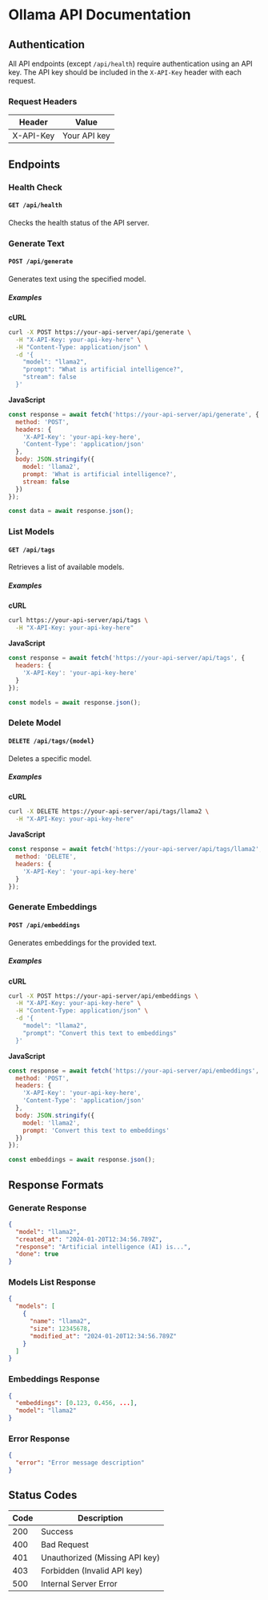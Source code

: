 # Ollama API Documentation

## Authentication

All API endpoints (except `/api/health`) require authentication using an API key. The API key should be included in the `X-API-Key` header with each request.

### Request Headers

| Header      | Value         |
|-------------|---------------|
| X-API-Key   | Your API key  |

## Endpoints

### Health Check

#### `GET /api/health`

Checks the health status of the API server.

### Generate Text

#### `POST /api/generate`

Generates text using the specified model.

##### Examples

**cURL**
```bash
curl -X POST https://your-api-server/api/generate \
  -H "X-API-Key: your-api-key-here" \
  -H "Content-Type: application/json" \
  -d '{
    "model": "llama2",
    "prompt": "What is artificial intelligence?",
    "stream": false
  }'
```

**JavaScript**
```javascript
const response = await fetch('https://your-api-server/api/generate', {
  method: 'POST',
  headers: {
    'X-API-Key': 'your-api-key-here',
    'Content-Type': 'application/json'
  },
  body: JSON.stringify({
    model: 'llama2',
    prompt: 'What is artificial intelligence?',
    stream: false
  })
});

const data = await response.json();
```

### List Models

#### `GET /api/tags`

Retrieves a list of available models.

##### Examples

**cURL**
```bash
curl https://your-api-server/api/tags \
  -H "X-API-Key: your-api-key-here"
```

**JavaScript**
```javascript
const response = await fetch('https://your-api-server/api/tags', {
  headers: {
    'X-API-Key': 'your-api-key-here'
  }
});

const models = await response.json();
```

### Delete Model

#### `DELETE /api/tags/{model}`

Deletes a specific model.

##### Examples

**cURL**
```bash
curl -X DELETE https://your-api-server/api/tags/llama2 \
  -H "X-API-Key: your-api-key-here"
```

**JavaScript**
```javascript
const response = await fetch('https://your-api-server/api/tags/llama2', {
  method: 'DELETE',
  headers: {
    'X-API-Key': 'your-api-key-here'
  }
});
```

### Generate Embeddings

#### `POST /api/embeddings`

Generates embeddings for the provided text.

##### Examples

**cURL**
```bash
curl -X POST https://your-api-server/api/embeddings \
  -H "X-API-Key: your-api-key-here" \
  -H "Content-Type: application/json" \
  -d '{
    "model": "llama2",
    "prompt": "Convert this text to embeddings"
  }'
```

**JavaScript**
```javascript
const response = await fetch('https://your-api-server/api/embeddings', {
  method: 'POST',
  headers: {
    'X-API-Key': 'your-api-key-here',
    'Content-Type': 'application/json'
  },
  body: JSON.stringify({
    model: 'llama2',
    prompt: 'Convert this text to embeddings'
  })
});

const embeddings = await response.json();
```

## Response Formats

### Generate Response
```json
{
  "model": "llama2",
  "created_at": "2024-01-20T12:34:56.789Z",
  "response": "Artificial intelligence (AI) is...",
  "done": true
}
```

### Models List Response
```json
{
  "models": [
    {
      "name": "llama2",
      "size": 12345678,
      "modified_at": "2024-01-20T12:34:56.789Z"
    }
  ]
}
```

### Embeddings Response
```json
{
  "embeddings": [0.123, 0.456, ...],
  "model": "llama2"
}
```

### Error Response
```json
{
  "error": "Error message description"
}
```

## Status Codes

| Code | Description |
|------|-------------|
| 200  | Success |
| 400  | Bad Request |
| 401  | Unauthorized (Missing API key) |
| 403  | Forbidden (Invalid API key) |
| 500  | Internal Server Error |
